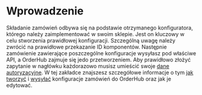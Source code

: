 # Wprowadzenie
Składanie zamówień odbywa się na podstawie otrzymanego konfiguratora, którego należy zaimplementować w swoim sklepie. Jest on kluczowy w celu stworzenia prawidłowej konfiguracji. Szczególną uwagę należy zwrócić na prawidłowe przekazanie ID komponentów. Następnie zamówienie zawierające poszczególne konfiguracje wysyłasz pod właściwe API, a OrderHub zajmuje się jedo przetworzeniem. Aby prawidłowo złożyć zapytanie w nagłówku każdorazowo musisz umieścić swoje [dane autoryzacyjne](../authorization). W tej zakładce znajszesz szczegółowe informacje o tym [jak tworzyć](./create) i [wysyłać](./create#wysyanie-zamowienia) konfiguracje zamówień do OrderHub oraz jak je edytować.
